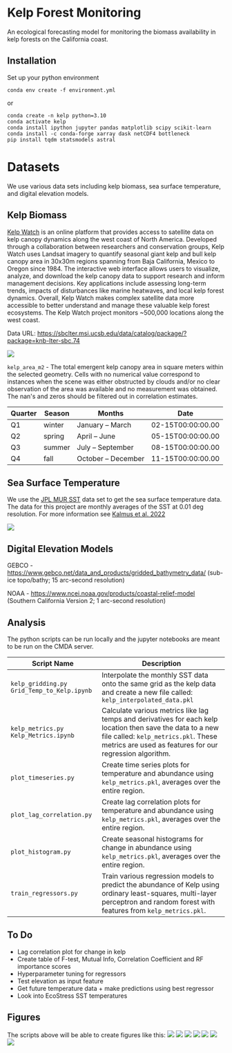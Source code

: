 # Kelp Forest Monitoring

An ecological forecasting model for monitoring the biomass availability in kelp forests on the California coast. 

## Installation

Set up your python environment

`conda env create -f environment.yml`

or 

```
conda create -n kelp python=3.10
conda activate kelp
conda install ipython jupyter pandas matplotlib scipy scikit-learn
conda install -c conda-forge xarray dask netCDF4 bottleneck
pip install tqdm statsmodels astral
```

# Datasets

We use various data sets including kelp biomass, sea surface temperature, and digital elevation models.

## Kelp Biomass

[Kelp Watch](https://kelpwatch.org/) is an online platform that provides access to satellite data on kelp canopy dynamics along the west coast of North America. Developed through a collaboration between researchers and conservation groups, Kelp Watch uses Landsat imagery to quantify seasonal giant kelp and bull kelp canopy area in 30x30m regions spanning from Baja California, Mexico to Oregon since 1984. The interactive web interface allows users to visualize, analyze, and download the kelp canopy data to support research and inform management decisions. Key applications include assessing long-term trends, impacts of disturbances like marine heatwaves, and local kelp forest dynamics. Overall, Kelp Watch makes complex satellite data more accessible to better understand and manage these valuable kelp forest ecosystems. The Kelp Watch project monitors ~500,000 locations along the west coast.

Data URL: https://sbclter.msi.ucsb.edu/data/catalog/package/?package=knb-lter-sbc.74

![](Figures/kelp_west_coast.png)

`kelp_area_m2` - The total emergent kelp canopy area in square meters within the selected geometry. Cells with no numerical value correspond to instances when the scene was either obstructed by clouds and/or no clear observation of the area was available and no measurement was obtained. The nan's and zeros should be filtered out in correlation estimates.


| Quarter | Season        | Months                  | Date              |
| ------- | ------------- | ----------------------- | ----------------- |
| Q1      | winter        | January – March         | 02-15T00:00:00.00 |
| Q2      | spring        | April – June            | 05-15T00:00:00.00 |
| Q3      | summer        | July – September        | 08-15T00:00:00.00 |
| Q4      | fall          | October – December      | 11-15T00:00:00.00 |


## Sea Surface Temperature

We use the [JPL MUR SST](https://podaac.jpl.nasa.gov/dataset/MUR-JPL-L4-GLOB-v4.1) data set to get the sea surface temperature data. The data for this project are monthly averages of the SST at 0.01 deg resolution. For more information see [Kalmus et al. 2022](https://agupubs.onlinelibrary.wiley.com/doi/full/10.1029/2021EF002608)

![](Figures/temperature_map.png)


## Digital Elevation Models

GEBCO - https://www.gebco.net/data_and_products/gridded_bathymetry_data/ (sub-ice topo/bathy; 15 arc-second resolution)

NOAA - https://www.ncei.noaa.gov/products/coastal-relief-model (Southern California Version 2; 1 arc-second resolution)

## Analysis

The python scripts can be run locally and the jupyter notebooks are meant to be run on the CMDA server.

| Script Name | Description |
| ----------- | ----------- |
| `kelp_gridding.py`  `Grid_Temp_to_Kelp.ipynb` | Interpolate the monthly SST data onto the same grid as the kelp data and create a new file called: `kelp_interpolated_data.pkl` |
| `kelp_metrics.py`  `Kelp_Metrics.ipynb` | Calculate various metrics like lag temps and derivatives for each kelp location then save the data to a new file called: `kelp_metrics.pkl`. These metrics are used as features for our regression algorithm. |
| `plot_timeseries.py` | Create time series plots for temperature and abundance using `kelp_metrics.pkl`, averages over the entire region. |
| `plot_lag_correlation.py` | Create lag correlation plots for temperature and abundance using `kelp_metrics.pkl`, averages over the entire region. |
| `plot_histogram.py`  | Create seasonal histograms for change in abundance using `kelp_metrics.pkl`, averages over the entire region. |
| `train_regressors.py` | Train various regression models to predict the abundance of Kelp using ordinary least-squares, multi-layer perceptron and random forest with features from `kelp_metrics.pkl`. |

## To Do
- Lag correlation plot for change in kelp
- Create table of F-test, Mutual Info, Correlation Coefficient and RF importance scores
- Hyperparameter tuning for regressors
- Test elevation as input feature
- Get future temperature data + make predictions using best regressor
- Look into EcoStress SST temperatures

## Figures

The scripts above will be able to create figures like this:
![](Data/kelp_metrics_31_36_sst_timeseries.png)
![](Data/kelp_metrics_31_36_kelp_timeseries.png)
![](Data/kelp_metrics_31_36_lag_correlation.png)
![](Data/kelp_metrics_31_36_lag_correlation_change.png)
![](Data/kelp_metrics_31_36_histogram_sst.png)
![](Data/kelp_metrics_31_36_histogram.png)
![](Data/kelp_metrics_31_36_regressors.png)
